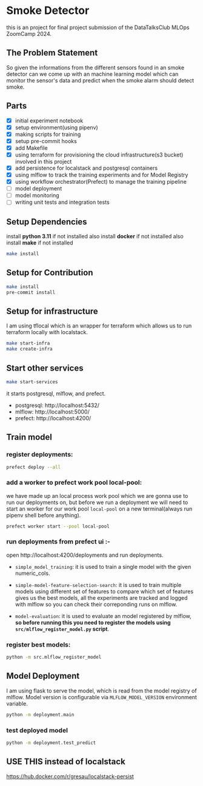 # Smoke Detector
this is an project for final project submission of the DataTalksClub MLOps ZoomCamp 2024.

## The Problem Statement

So given the informations from the different sensors found in an smoke detector can we come up with an machine learning model which can monitor the sensor's data and predict when the smoke alarm should detect smoke.

## Parts

- [X] initial experiment notebook
- [X] setup environment(using pipenv)
- [X] making scripts for training
- [X] setup pre-commit hooks
- [X] add Makefile
- [X] using terraform for provisioning the cloud infrastructure(s3 bucket) involved in this project
- [X] add persistence for localstack and postgresql containers
- [X] using mlflow to track the training experiments and for Model Registry
- [X] using workflow orchestrator(Prefect) to manage the training pipeline
- [ ] model deployment
- [ ] model monitoring
- [ ] writing unit tests and integration tests

## Setup Dependencies
install **python 3.11** if not installed
also install **docker** if not installed
also install **make** if not installed

```bash
make install
```

## Setup for Contribution

```bash
make install
pre-commit install
```

## Setup for infrastructure

I am using tflocal which is an wrapper for terraform which allows us to run terraform locally with localstack.

```bash
make start-infra
make create-infra
```


## Start other services

```bash
make start-services
```

it starts postgresql, mlflow, and prefect.

- postgresql: http://localhost:5432/
- mlflow: http://localhost:5000/
- prefect: http://localhost:4200/

## Train model

### register deployments:
```bash
prefect deploy --all
```

### add a worker to prefect work pool local-pool:
we have made up an local process work pool which we are gonna use to run our deployments on, but before we run a deployment we will need to start an worker for our work pool ```local-pool``` on a new terminal(always run pipenv shell before anything).
```bash
prefect worker start --pool local-pool
```

### run deployments from prefect ui :-
open http://localhost:4200/deployments and run deployments.

- ```simple_model_training```: it is used to train a single model with the given numeric_cols.

- ```simple-model-feature-selection-search```: it is used to train multiple models using different set of features to compare which set of features gives us the best models, all the experiments are tracked and logged with mlflow so you can check their correponding runs on mlflow.

- ```model-evaluation```: it is used to evaluate an model registered by mlflow, **so before running this you need to register the models using ```src/mlflow_register_model.py``` script**.

### register best models:
```bash
python -m src.mlflow_register_model
```

## Model Deployment
I am using flask to serve the model, which is read from the model registry of mlflow. Model version is configurable via ```MLFLOW_MODEL_VERSION``` environment variable.

```bash
python -m deployment.main
```

### test deployed model
```bash
python -m deployment.test_predict
```


## USE THIS instead of localstack
https://hub.docker.com/r/gresau/localstack-persist
